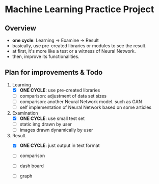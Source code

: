 # Machine Learning Practice Project

## Overview
- **one cycle**: Learning &rarr; Examine &rarr; Result
- basically, use pre-created libraries or modules to see the result. 
- at first, it's more like a test or a witness of Neural Network.
- then, improve its functionalities.

## Plan for improvements & Todo
1. Learning
    - [x] **ONE CYCLE**: use pre-created libraries
    - [ ] comparison: adjustment of data set sizes
    - [ ] comparison: another Neural Network model. such as GAN
    - [ ] self implementation of Neural Network based on some articles

2. Examination
    - [x] **ONE CYCLE**: use small test set 
    - [ ] static img drawn by user
    - [ ] images drawn dynamically by user 

3. Result
    - [x] **ONE CYCLE**: just output in text format
    - [ ] comparison
    - [ ] dash board
    - [ ] graph


